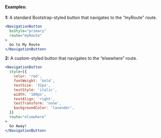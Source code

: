 #### Examples:

__1:__ A standard Bootstrap-styled button that navigates to the “myRoute” route.

```jsx
<NavigationButton
  bsStyle="primary"
  route="myRoute"
>
  Go to My Route
</NavigationButton>
```

__2:__ A custom-styled button that navigates to the “elsewhere” route.

```jsx
<NavigationButton
  style={{
    color: 'red',
    fontWeight: 'bold',
    textSize: '32px',
    textStyle: 'italic',
    width: '180px',
    textAlign: 'right',
    textTransform: 'none',
    backgroundColor: 'lavender',
  }}
  route="elsewhere"
>
  Go Away!
</NavigationButton>
```
